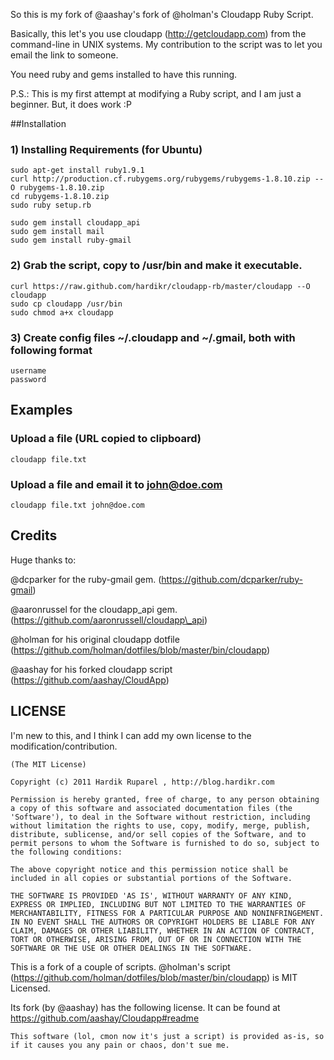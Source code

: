 So this is my fork of @aashay's fork of @holman's Cloudapp Ruby Script.

Basically, this let's you use cloudapp (http://getcloudapp.com) from the command-line in UNIX systems.
My contribution to the script was to let you email the link to someone.

You need ruby and gems installed to have this running.

P.S.: This is my first attempt at modifying a Ruby script, and I am just a beginner. But, it does work :P

##Installation

### 1) Installing Requirements (for Ubuntu)

    sudo apt-get install ruby1.9.1
    curl http://production.cf.rubygems.org/rubygems/rubygems-1.8.10.zip --O rubygems-1.8.10.zip
    cd rubygems-1.8.10.zip
    sudo ruby setup.rb
    
    sudo gem install cloudapp_api
    sudo gem install mail
    sudo gem install ruby-gmail
    
### 2) Grab the script, copy to /usr/bin and make it executable.

    curl https://raw.github.com/hardikr/cloudapp-rb/master/cloudapp --O cloudapp
    sudo cp cloudapp /usr/bin
    sudo chmod a+x cloudapp

### 3) Create config files ~/.cloudapp and ~/.gmail, both with following format
    username
    password

## Examples

### Upload a file (URL copied to clipboard)
    cloudapp file.txt
    
### Upload a file and email it to john@doe.com
    cloudapp file.txt john@doe.com

## Credits

Huge thanks to:

@dcparker for the ruby-gmail gem. (https://github.com/dcparker/ruby-gmail)

@aaronrussel for the cloudapp\_api gem. (https://github.com/aaronrussell/cloudapp\_api) 

@holman for his original cloudapp dotfile (https://github.com/holman/dotfiles/blob/master/bin/cloudapp)

@aashay for his forked cloudapp script (https://github.com/aashay/CloudApp)


## LICENSE

I'm new to this, and I think I can add my own license to the modification/contribution.

    (The MIT License)
    
    Copyright (c) 2011 Hardik Ruparel , http://blog.hardikr.com
    
    Permission is hereby granted, free of charge, to any person obtaining
    a copy of this software and associated documentation files (the
    'Software'), to deal in the Software without restriction, including
    without limitation the rights to use, copy, modify, merge, publish,
    distribute, sublicense, and/or sell copies of the Software, and to
    permit persons to whom the Software is furnished to do so, subject to
    the following conditions:
    
    The above copyright notice and this permission notice shall be
    included in all copies or substantial portions of the Software.
    
    THE SOFTWARE IS PROVIDED 'AS IS', WITHOUT WARRANTY OF ANY KIND,
    EXPRESS OR IMPLIED, INCLUDING BUT NOT LIMITED TO THE WARRANTIES OF
    MERCHANTABILITY, FITNESS FOR A PARTICULAR PURPOSE AND NONINFRINGEMENT.
    IN NO EVENT SHALL THE AUTHORS OR COPYRIGHT HOLDERS BE LIABLE FOR ANY
    CLAIM, DAMAGES OR OTHER LIABILITY, WHETHER IN AN ACTION OF CONTRACT,
    TORT OR OTHERWISE, ARISING FROM, OUT OF OR IN CONNECTION WITH THE
    SOFTWARE OR THE USE OR OTHER DEALINGS IN THE SOFTWARE.

This is a fork of a couple of scripts. @holman's script (https://github.com/holman/dotfiles/blob/master/bin/cloudapp) is MIT Licensed.

Its fork (by @aashay) has the following license. It can be found at https://github.com/aashay/Cloudapp#readme

    This software (lol, cmon now it's just a script) is provided as-is, so if it causes you any pain or chaos, don't sue me.  